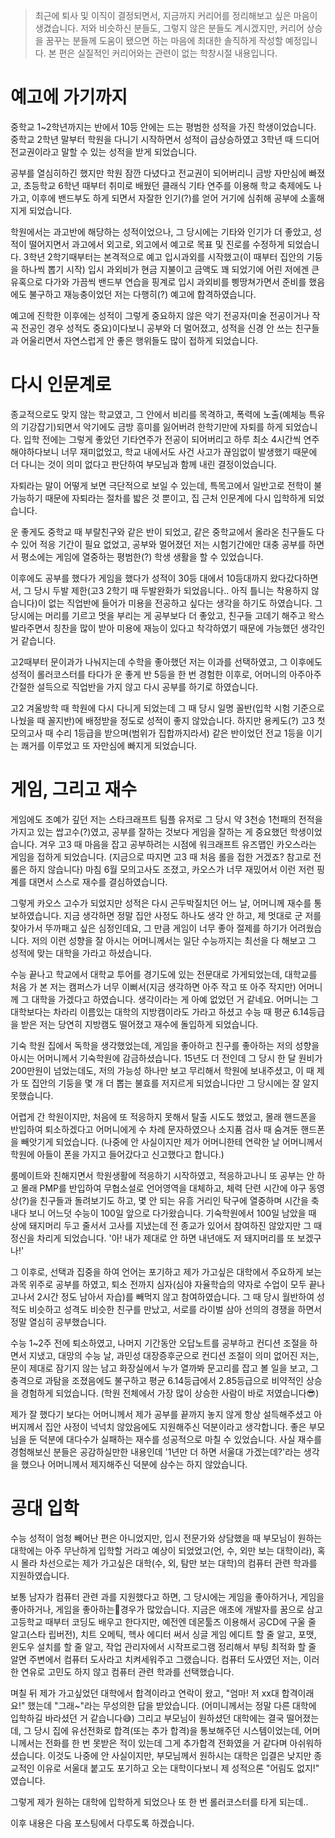 > 최근에 퇴사 및 이직이 결정되면서, 지금까지 커리어를 정리해보고 싶은 마음이 생겼습니다.
> 저와 비슷하신 분들도, 그렇지 않은 분들도 계시겠지만, 커리어 상승을 꿈꾸는 분들께 도움이 됐으면 하는 마음에 최대한 솔직하게 작성할 예정입니다.
> 본 편은 실질적인 커리어와는 관련이 없는 학창시절 내용입니다.

# 예고에 가기까지

중학교 1~2학년까지는 반에서 10등 안에는 드는 평범한 성적을 가진 학생이었습니다. 중학교 2학년 말부터 학원을 다니기 시작하면서 성적이 급상승하였고 3학년 때 드디어 전교권이라고 말할 수 있는 성적을 받게 되었습니다.

공부를 열심히하긴 했지만 학원 잠깐 다녔다고 전교권이 되어버리니 금방 자만심에 빠졌고, 초등학교 6학년 때부터 취미로 배웠던 클래식 기타 연주를 이용해 학교 축제에도 나가고, 이후에 밴드부도 하게 되면서 자잘한 인기(?)를 얻어 거기에 심취해 공부에 소홀해지게 되었습니다.

학원에서는 과고반에 해당하는 성적이었으나, 그 당시에는 기타와 인기가 더 좋았고, 성적이 떨어지면서 과고에서 외고로, 외고에서 예고로 목표 및 진로를 수정하게 되었습니다. 3학년 2학기때부터는 본격적으로 예고 입시과외를 시작했고(이 때부터 집안의 기둥을 하나씩 뽑기 시작) 입시 과외비가 현금 지불이고 금액도 꽤 되었기에 어린 저에겐 큰 유혹으로 다가와 가끔씩 밴드부 연습을 핑계로 입시 과외비를 삥땅쳐가면서 준비를 했음에도 불구하고 재능충이었던 저는 다행히(?) 예고에 합격하였습니다.

예고에 진학한 이후에는 성적이 그렇게 중요하지 않은 악기 전공자(미술 전공이거나 작곡 전공인 경우 성적도 중요)이다보니 공부와 더 멀어졌고, 성적을 신경 안 쓰는 친구들과 어울리면서 자연스럽게 안 좋은 행위들도 많이 접하게 되었습니다.

# 다시 인문계로

종교적으로도 맞지 않는 학교였고, 그 안에서 비리를 목격하고, 폭력에 노출(예체능 특유의 기강잡기)되면서 악기에도 금방 흥미를 잃어버려 한학기만에 자퇴를 하게 되었습니다. 입학 전에는 그렇게 좋았던 기타연주가 전공이 되어버리고 하루 최소 4시간씩 연주해야하다보니 너무 재미없었고, 학교 내에서도 사건 사고가 끊임없이 발생했기 때문에 더 다니는 것이 의미 없다고 판단하여 부모님과 함께 내린 결정이었습니다.

자퇴라는 말이 어떻게 보면 극단적으로 보일 수 있는데, 특목고에서 일반고로 전학이 불가능하기 때문에 자퇴라는 절차를 밟은 것 뿐이고, 집 근처 인문계에 다시 입학하게 되었습니다.

운 좋게도 중학교 때 부랄친구와 같은 반이 되었고, 같은 중학교에서 올라온 친구들도 다수 있어 적응 기간이 필요 없었고, 공부와 멀어졌던 저는 시험기간에만 대충 공부를 하면서 평소에는 게임에 열중하는 평범한(?) 학생 생활을 할 수 있었습니다.

이후에도 공부를 했다가 게임을 했다가 성적이 30등 대에서 10등대까지 왔다갔다하면서, 그 당시 두발 제한(고3 2학기 때 두발완화가 되었읍니다.. 아직 틀니는 착용하지 않습니다)이 없는 직업반에 들어가 미용을 전공하고 싶다는 생각을 하기도 하였습니다. 그 당시에는 머리를 기르고 멋을 부리는 게 공부보다 더 좋았고, 친구들 고데기 해주고 왁스 발라주면서 칭찬을 많이 받아 미용에 재능이 있다고 착각하였기 때문에 가능했던 생각인 거 같습니다.

고2때부터 문이과가 나눠지는데 수학을 좋아했던 저는 이과를 선택하였고, 그 이후에도 성적이 롤러코스터를 타다가 운 좋게 반 5등을 한 번 경험한 이후로, 어머니의 아주아주 간절한 설득으로 직업반을 가지 않고 다시 공부를 하기로 하였습니다.

고2 겨울방학 때 학원에 다시 다니게 되었는데 그 때 당시 일명 꼴반(입학 시험 기준으로 나눴을 때 꼴지반)에 배정받을 정도로 성적이 좋지 않았습니다. 하지만 용케도(?) 고3 첫 모의고사 때 수리 1등급을 받으며(범위가 집합까지라서) 같은 반이었던 전교 1등을 이기는 쾌거를 이루었고 또 자만심에 빠지게 되었습니다.

# 게임, 그리고 재수

게임에도 조예가 깊던 저는 스타크래프트 팀플 유저로 그 당시 약 3천승 1천패의 전적을 가지고 있는 쌉고수(?)였고, 공부를 잘하는 것보다 게임을 잘하는 게 중요했던 학생이었습니다. 겨우 고3 때 마음을 잡고 공부하려는 시점에 워크래프트 유즈맵인 카오스라는 게임을 접하게 되었습니다. (지금으로 따지면 고3 때 처음 롤을 접한 거겠죠? 참고로 전 롤은 하지 않습니다) 마침 6월 모의고사도 조졌고, 카오스가 너무 재밌어서 이런 저런 핑계를 대면서 스스로 재수를 결심하였습니다.



그렇게 카오스 고수가 되었지만 성적은 다시 곤두박질치던 어느 날, 어머니께 재수를 통보하였습니다. 지금 생각하면 정말 집안 사정도 하나도 생각 안 하고, 제 멋대로 군 저를 찾아가서 뚜까패고 싶은 심정인데요, 그 만큼 게임이 너무 좋아 절제를 하기가 어려웠습니다. 저의 이런 성향을 잘 아시는 어머니께서는 일단 수능까지는 최선을 다 해보고 그 성적에 맞는 대학을 가라고 하셨습니다.



수능 끝나고 학교에서 대학교 투어를 경기도에 있는 전문대로 가게되었는데, 대학교를 처음 가 본 저는 캠퍼스가 너무 이뻐서(지금 생각하면 아주 작고 또 아주 작지만) 어머니께 그 대학을 가겠다고 하였습니다. 생각이라는 게 아예 없었던 거 같네요. 어머니는 그 대학보다는 차라리 이름있는 대학의 지방캠이라도 가라고 하셨고 수능 때 평균 6.14등급을 받은 저는 당연히 지방캠도 떨어졌고 재수에 돌입하게 되었습니다.

기숙 학원
집에서 독학을 생각했었는데, 게임을 좋아하고 친구를 좋아하는 저의 성향을 아시는 어머니께서 기숙학원에 감금하셨습니다. 15년도 더 전인데 그 당시 한 달 원비가 200만원이 넘었는데도, 저의 가능성 하나만 보고 무리해서 학원에 보내주셨고, 이 때 제가 또 집안의 기둥을 몇 개 더 뽑는 불효를 저지르게 되었습니다만 그 당시에는 잘 알지 못했습니다.



어렵게 간 학원이지만, 처음에 또 적응하지 못해서 탈출 시도도 했었고, 몰래 핸드폰을 반입하여 퇴소하겠다고 어머니에게 수 차례 문자하였으나 소지품 검사 때 숨겨둔 핸드폰을 빼앗기게 되었습니다. (나중에 안 사실이지만 제가 어머니한테 연락한 날 어머니께서 학원에 아들이 폰을 가지고 들어갔다고 신고했다고 합니다.)



룸메이트와 친해지면서 학원생활에 적응하기 시작하였고, 적응하고나니 또 공부는 안 하고 몰래 PMP를 반입하여 무협소설로 언어영역을 대체하고, 체력 단련 시간에 야구 동영상(?)을 친구들과 돌려보기도 하고, 몇 안 되는 유흥 거리인 탁구에 열중하며 시간을 축내다 보니 어느덧 수능이 100일 앞으로 다가왔습니다. 기숙학원에서 100일 남았을 때 상에 돼지머리 두고 줄서서 고사를 지냈는데 전 종교가 있어서 참여하진 않았지만 그 때 정신을 차리게 되었습니다. '아! 내가 제대로 안 하면 내년애도 저 돼지머리를 또 보겠구나!'



그 이후로, 선택과 집중을 하여 언어는 포기하고 제가 가고싶은 대학에서 주요하게 보는 과목 위주로 공부를 하였고, 퇴소 전까지 심자(심야 자율학습의 약자로 수업이 모두 끝나고나서 2시간 정도 남아서 자습)를 빼먹지 않고 참여하였습니다. 그 때 당시 월반하여 성적도 비슷하고 성격도 비슷한 친구를 만났고, 서로를 라이벌 삼아 선의의 경쟁을 하면서 정말 열심히 공부했습니다.



수능 1~2주 전에 퇴소하였고, 나머지 기간동안 오답노트를 공부하고 컨디션 조절을 하면서 지냈고, 대망의 수능 날, 과민성 대장증후군으로  컨디션 조절이 의미 없어진 저는, 문이 제대로 잠기지 않는 남고 화장실에서 누가 열까봐 문고리를 잡고 볼 일을 보고, 그 충격으로 과탐을 조졌음에도 불구하고 평균 6.14등급에서 2.85등급으로 비약적인 상승을 경험하게 되었습니다. (학원 전체에서 가장 많이 상승한 사람이 바로 저였습니다😎)



제가 잘 했다기 보다는 어머니께서 제가 공부를 끝까지 놓지 않게 항상 설득해주셨고 아버지께서 집안 사정이 넉넉치 않았음에도 지원해주신 덕분이라고 생각합니다. 좋은 부모님을 둔 덕분에 대다수가 실패하는 재수를 성공적으로 마칠 수 있었습니다. 사실 재수를 경험해보신 분들은 공감하실만한 내용인데 '1년만 더 하면 서울대 가겠는데?'라는 생각을 했으나 어머니께서 제지해주신 덕분에 삼수는 하지 않았습니다.

# 공대 입학

수능 성적이 엄청 빼어난 편은 아니었지만, 입시 전문가와 상담했을 때 부모님이 원하는 대학에는 아주 무난하게 입학할 거라고 예상이 되었었고(언, 수, 외만 보는 대학이라), 혹시 몰라 차선으로는 제가 가고싶은 대학(수, 외, 탐만 보는 대학)의 컴퓨터 관련 학과를 지원하였습니다.



보통 남자가 컴퓨터 관련 과를 지원했다고 하면, 그 당시에는 게임을 좋아하거나, 게임을 좋아하거나, 게임을 좋아하는경우가 많았습니다. 지금은 애초에 개발자를 꿈으로 삼고 고등학교 때부터 코딩도 배우고 한다지만, 예전엔 데몬툴즈 이용해서 공CD에 구울 줄 알고(스타 립버전), 치트 오메틱, 헥사 에디터 써서 싱글 게임 에디트 할 줄 알고, 포맷, 윈도우 설치를 할 줄 알고, 작업 관리자에서 시작프로그램 정리해서 부팅 최적화 할 줄 알면 주변에서 컴퓨터 도사라고 치켜세워주고 그랬습니다. 컴퓨터 도사였던 저는, 이러한 연유로 고민도 하지 않고 컴퓨터 관련 학과를 선택했습니다.



며칠 뒤 제가 가고싶었던 대학에서 합격이라고 연락이 왔고, "엄마! 저 xx대 합격이래요!" 했는데 "그래~"라는 무성의한 답을 받았습니다. (어미니께서는 정말 다른 대학에 입학하길 바라셨던 거 같습니다😅) 그리고 부모님이 원하셨던 대학에는 결국 떨어졌는데, 그 당시 집에 유선전화로 합격(또는 추가 합격)을 통보해주던 시스템이었는데, 어머니께서는 전화를 한 번 못받은 적이 있는데 그게 추가합격 전화였을 거 같다며 아쉬워하셨습니다. 이것도 나중에 안 사실이지만, 부모님께서 원하시는 대학은 입결은 낮지만 종교적인 이유로 서울대 붙고도 포기하고 오는 대학이다보니 제 성적으론 "어림도 없지!" 였습니다.



그렇게 제가 원하는 대학에 입학하게 되었으나 또 한 번 롤러코스터를 타게 되는데..



이후 내용은 다음 포스팅에서 다루도록 하겠습니다.